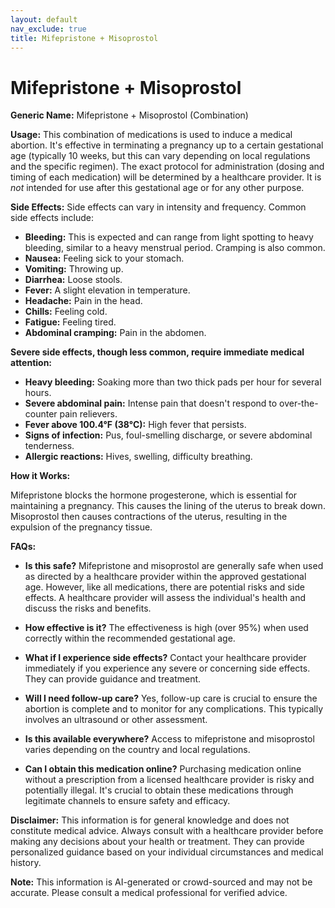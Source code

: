 ```yaml
---
layout: default
nav_exclude: true
title: Mifepristone + Misoprostol
---
```


# Mifepristone + Misoprostol

**Generic Name:** Mifepristone + Misoprostol (Combination)

**Usage:**  This combination of medications is used to induce a medical abortion.  It's effective in terminating a pregnancy up to a certain gestational age (typically 10 weeks, but this can vary depending on local regulations and the specific regimen).  The exact protocol for administration (dosing and timing of each medication) will be determined by a healthcare provider.  It is *not* intended for use after this gestational age or for any other purpose.

**Side Effects:** Side effects can vary in intensity and frequency.  Common side effects include:

* **Bleeding:**  This is expected and can range from light spotting to heavy bleeding, similar to a heavy menstrual period.  Cramping is also common.
* **Nausea:** Feeling sick to your stomach.
* **Vomiting:**  Throwing up.
* **Diarrhea:** Loose stools.
* **Fever:**  A slight elevation in temperature.
* **Headache:** Pain in the head.
* **Chills:** Feeling cold.
* **Fatigue:** Feeling tired.
* **Abdominal cramping:** Pain in the abdomen.

**Severe side effects, though less common, require immediate medical attention:**

* **Heavy bleeding:**  Soaking more than two thick pads per hour for several hours.
* **Severe abdominal pain:**  Intense pain that doesn't respond to over-the-counter pain relievers.
* **Fever above 100.4°F (38°C):**  High fever that persists.
* **Signs of infection:**  Pus, foul-smelling discharge, or severe abdominal tenderness.
* **Allergic reactions:**  Hives, swelling, difficulty breathing.

**How it Works:**

Mifepristone blocks the hormone progesterone, which is essential for maintaining a pregnancy.  This causes the lining of the uterus to break down.  Misoprostol then causes contractions of the uterus, resulting in the expulsion of the pregnancy tissue.


**FAQs:**

* **Is this safe?**  Mifepristone and misoprostol are generally safe when used as directed by a healthcare provider within the approved gestational age. However, like all medications, there are potential risks and side effects.  A healthcare provider will assess the individual's health and discuss the risks and benefits.

* **How effective is it?**  The effectiveness is high (over 95%) when used correctly within the recommended gestational age.

* **What if I experience side effects?**  Contact your healthcare provider immediately if you experience any severe or concerning side effects.  They can provide guidance and treatment.

* **Will I need follow-up care?**  Yes, follow-up care is crucial to ensure the abortion is complete and to monitor for any complications.  This typically involves an ultrasound or other assessment.

* **Is this available everywhere?**  Access to mifepristone and misoprostol varies depending on the country and local regulations.

* **Can I obtain this medication online?**  Purchasing medication online without a prescription from a licensed healthcare provider is risky and potentially illegal.  It's crucial to obtain these medications through legitimate channels to ensure safety and efficacy.


**Disclaimer:** This information is for general knowledge and does not constitute medical advice.  Always consult with a healthcare provider before making any decisions about your health or treatment.  They can provide personalized guidance based on your individual circumstances and medical history.


**Note:** This information is AI-generated or crowd-sourced and may not be accurate. Please consult a medical professional for verified advice.